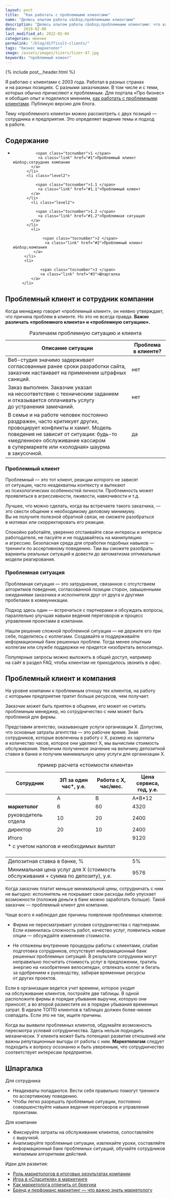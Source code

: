 ```yaml
---
layout: post
title:  "Как работать с проблемными клиентами"
name: "Делюсь опытом работы с&nbsp;проблемными клиентами"
description: "Делюсь опытом работы с&nbsp;проблемными клиентами: что важно знать сотруднику и&nbsp;что&nbsp;— управляющему компанией."
date:   2018-02-06
last_modified_at: 2022-02-04
categories: мнение
permalink: "/blog/difficult-clients/"
tags: "бизнес маркетолог"
image: /assets/images/tizers/tizer-47.jpg
keywords: "проблемный клиент"
---
```



{% include post__header.html %}

<p>Я&nbsp;работаю с&nbsp;клиентами с&nbsp;2003&nbsp;года. Работал в&nbsp;разных странах и&nbsp;на&nbsp;разных позициях. С&nbsp;разными заказчиками. В&nbsp;том числе и&nbsp;с&nbsp;теми, которых обычно причисляют к&nbsp;проблемным. Для портала «Про бизнес» я&nbsp;обобщил опыт и&nbsp;поделился мнением, <a class="link" href="https://probusiness.io/management/4239-neadekvaty-ikholodnaya-shaurma-kak-rabotat-sproblemnymi-klientami.html">как работать с&nbsp;проблемными клиентами</a>. Публикую версию для блога. </p>


<p>Тему «проблемного клиента» можно рассмотреть с&nbsp;двух позиций&nbsp;— сотрудника и&nbsp;предприятия. Это определяет видение темы и&nbsp;подход в&nbsp;работе.</p>

<nav class="toc">
 <h2 class="toc__title">Содержание</h2>
 <ul class="additive-spacing">
		  <li>
		   
		      <span class="tocnumber">1 </span>
			   <a class="link" href="#1">Проблемный клиент и&nbsp;сотрудник компании
		    </a>
		  </li>
		  <li class="level2">
		   
		      <span class="tocnumber">1.1 </span>
			   <a class="link" href="#1.1">Проблемный клиент
		    </a>
		  </li>
			<li class="level2">
		   
		      <span class="tocnumber">1.2 </span>
			   <a class="link" href="#1.2">Проблемная ситуация
		    </a>
		  </li>
			<li>
			
				 <span class="tocnumber">2 </span>
				  <a class="link" href="#2">Проблемный клиент и&nbsp;компания
			 </a>
		 </li>
		 <li>
			
				<span class="tocnumber">3 </span>
				<a class="link" href="#3">Шпаргалка
			</a>
		</li>
</ul>
</nav>

<section class="row-gap--m" id="1">
<h2 class="section__title h1 bold ">Проблемный клиент и&nbsp;сотрудник компании </h2>
<p>Когда менеджер говорит «проблемный клиент», он&nbsp;неявно утверждает, что причина проблем в&nbsp;клиенте. Но&nbsp;это не&nbsp;всегда правда. <strong>Важно различать «проблемного клиента» и&nbsp;«проблемную ситуацию».</strong></p>

<table>
		<caption>Различаем проблемную ситуацию и&nbsp;клиента</caption>
		<thead>
			<tr>
				<th>
					Описание ситуации
				</th>
				<th>
					Проблема в&nbsp;клиенте?
				</th>
			</tr>
		</thead>
		<tbody>	
			<tr>
				<td>
					Веб-студия значимо задерживает согласованные ранее сроки разработки сайта, заказчик настаивает на&nbsp;применении штрафных санкций.
				</td>
				<td>
					нет
				</td>
			</tr>
			<tr >
				<td>
					Заказ выполнен. Заказчик указал на&nbsp;несоответствие с&nbsp;техническим заданием и&nbsp;отказывается оплачивать услугу до&nbsp;устранения замечаний.
				</td>
				<td>
					нет
				</td>
			</tr>
			<tr >
				<td>
					В&nbsp;семье и&nbsp;на&nbsp;работе человек постоянно раздражен, часто критикует других, провоцирует конфликты и&nbsp;хамит. Модель поведения не&nbsp;зависит от&nbsp;ситуации: будь-то «медленное» обслуживание кассиром в&nbsp;супермаркете или «холодная» шаурма в&nbsp;закусочной.
				</td>
				<td>
					да
				</td>
			</tr>
		</tbody>
</table>

<article class="row-gap--m " id="1.1">
<h3 class="h2 bold mt-m mb-m">Проблемный клиент</h3>
<p>Проблемный&nbsp;— это тот клиент, реакции которого не&nbsp;зависят от&nbsp;ситуации, часто неадекватны контексту и&nbsp;вытекают из&nbsp;психологических особенностей личности. Проблемность может проявляться в&nbsp;агрессивности, лживости, навязчивости и&nbsp;т.д.</p>
<p>Лучшее, что можно сделать, когда вы&nbsp;встречаете такого заказчика,&nbsp;— это свести общение к&nbsp;необходимому деловому минимуму. Вы&nbsp;не&nbsp;получите полезной обратной связи, не&nbsp;сможете разобраться в&nbsp;мотивах или скорректировать его реакции.</p>
<p>Спокойно работайте, уверенно отстаивайте свои интересы и&nbsp;интересы работодателя, не&nbsp;пасуйте и&nbsp;не&nbsp;поддавайтесь на&nbsp;манипуляцию и&nbsp;агрессию. Безопасная среда для отработки подобных навыков&nbsp;— тренинги по&nbsp;ассертивному поведению. Там вы&nbsp;сможете разобрать варианты реальных ситуаций и&nbsp;довести до&nbsp;автоматизма оптимальные модели реагирования.</p>
</article>

<article class="row-gap--m " id="1.2">
<h3 class="h2 bold mt-m mb-m">Проблемная ситуация</h3>
<p>Проблемная ситуация&nbsp;— это затруднение, связанное с&nbsp;отсутствием алгоритмов поведения, согласованной позиции сторон, завышенными ожиданиями заказчика и&nbsp;исполнителя друг от&nbsp;друга и&nbsp;другими пробелами в&nbsp;коммуникации.</p>
<p>Подход здесь один&nbsp;— встречаться с&nbsp;партнерами и&nbsp;обсуждать вопросы, параллельно улучшая навыки ведения переговоров и&nbsp;процесс управления проектами в&nbsp;компании.</p>
<p>Нашли решение сложной проблемной ситуации&nbsp;— не&nbsp;держите его при себе, поделитесь с&nbsp;коллегами. Создавайте и&nbsp;поддерживайте информационный банк решенных проблем. Тогда менее опытным коллегам или службе поддержки не&nbsp;придется «изобретать велосипед».</p>
<p>Популярные запросы можно выложить в&nbsp;общий доступ, например на&nbsp;сайт в&nbsp;раздел FAQ, чтобы клиентам не&nbsp;приходилось звонить в&nbsp;офис.</p>
</article>
</section>


<section class="row-gap--m" id="2">
<h2 class="section__title h1 bold ">Проблемный клиент и&nbsp;компания</h2>
<p>На&nbsp;уровне компании к&nbsp;проблемным отношу тех клиентов, на&nbsp;работу с&nbsp;которыми предприятие тратит больше ресурсов, чем получает.</p>
<p>Заказчик может быть приятен в&nbsp;общении, его может не&nbsp;считать проблемным менеджер, но&nbsp;сотрудничество с&nbsp;ним может быть проблемой для фирмы.</p>
<p>Представим агентство, оказывающее услуги организации Х.&nbsp;Допустим, что основные затраты агентства&nbsp;— это рабочее время. Зная сотрудников, которые вовлечены в&nbsp;работу с&nbsp;Х, размер их&nbsp;зарплаты и&nbsp;количество часов, которое они уделяют&nbsp;Х, мы&nbsp;вычислим стоимость обслуживания. Увеличим полученное значение на&nbsp;величину депозитной ставки в&nbsp;банке и&nbsp;получим минимальную цену услуги для организации Х.</p>

<table>
<caption>
пример расчета &laquo;стоимости клиента&raquo;
</caption>


<thead>
		<tr>
			<th>
				Сотрудник
			</th>
			<th class="text-right">
				ЗП за&nbsp;один час*, у.е.
			</th>
			<th class="text-right">
				Работа с&nbsp;Х, час/мес.
			</th>
			<th class="text-right">
				Цена серви&shy;са, год, у.е.
			</th>
		</tr>
</thead>
<tbody>
		<tr >
			<td><br/>
			</td>
			<td class="text-right">
				<span class="italic">A</span>
			</td>
			<td class="text-right">
				<span class="italic">B</span>
			</td>
			<td class="text-right">
				<span class="italic">A*B*12</span>
			</td>
		</tr>
		<tr >
			<td>
				<span class="italic"><b>маркетолог</b></span>
			</td>
			<td class="text-right">
				<span class="italic">6 </span>
			</td>
			<td class="text-right">
				<span class="italic">60</span>
			</td>
			<td class="text-right">
				<span class="italic">4320</span>
			</td>
		</tr>
		<tr >
			<td>
				<span class="italic">руководитель отдела </span>
			</td>
			<td class="text-right">
				<span class="italic">10</span>
			</td>
			<td class="text-right">
				<span class="italic">20</span>
			</td>
			<td class="text-right">
				<span class="italic">2400</span>
			</td>
		</tr>
		<tr >
			<td>
				<span class="italic">директор </span>
			</td>
			<td class="text-right">
				<span class="italic">20</span>
			</td>
			<td class="text-right">
				<span class="italic">10</span>
			</td>
			<td class="text-right">
				<span class="italic">2400</span>
			</td>
		</tr>
		<tr >
			<td colspan="3">
				Итого
			</td>
			<td class="text-right">
				9120
			</td>
		</tr>
		<tr>
			<td colspan="4">
<div class="wtf">* с&nbsp;учетом налогов и&nbsp;необходимых выплат</div><br/>
			</td>
		</tr>
	</tbody>
	<tbody>	
		<tr>
			<td colspan="3">
				Депозитная ставка в&nbsp;банке, %
			</td>
			<td class="text-right">
				5%
			</td>
		</tr>
		<tr >
			<td colspan="3">
				Минимальная цена услуг для&nbsp;Х (стоимость обслуживания + сумма по&nbsp;депозиту), у.е.
			</td>
			<td class="text-right">
				9576
			</td>
		</tr>
	</tbody>
</table>







<p>Когда заказчик платит меньше минимальной цены, сотрудничать с&nbsp;ним не&nbsp;выгодно: исполнитель не&nbsp;покрывает свои расходы либо упускает возможности (положив деньги в&nbsp;банк можно заработать больше). Такой заказчик&nbsp;— проблемный клиент для компании.</p>
<p class="mb-m">Чаще всего я&nbsp;наблюдал две причины появления проблемных клиентов: </p>
<ul class="additive-spacing">
	<li class="list-li">
		<p>Фирма не&nbsp;пересматривает условия сотрудничества с&nbsp;партнерами. Если изменилась сложность работ, качество услуг, появились новые опции&nbsp;— обсуждайте изменение стоимости.</p>
	</li>
	<li class="list-li">
		<p>Не&nbsp;отлажены внутренние процедуры работы с&nbsp;клиентами, слабая подготовка сотрудников, отсутствует информационный банк решенных проблемных ситуаций. В&nbsp;результате сотрудники могут неправильно посчитать стоимость услуг в&nbsp;предложении, тратить энергию на&nbsp;«изобретение велосипеда», отвлекать коллег и&nbsp;бегать за&nbsp;одобрением к&nbsp;руководству, забирая временные ресурсы от&nbsp;других проектов.</p>
	</li>
</ul>
<p>Если в&nbsp;организации ведется учет времени, которое уходит на&nbsp;обслуживание клиентов, постройте две таблицы. В&nbsp;одной расположите фирмы в&nbsp;порядке убывания выручки, которую они приносят, а&nbsp;во&nbsp;второй разместите их&nbsp;в&nbsp;порядке убывания временных затрат. В&nbsp;идеале ТОП10 клиентов в&nbsp;таблицах должен более-менее совпадать. Если это не&nbsp;так, ищите причины.</p>
<p>Когда вы&nbsp;выявили проблемных клиентов, обдумайте возможность пересмотра условий сотрудничества. Здесь нельзя подходить механически. У&nbsp;клиента может быть потенциал развития отношений или важны репутационные выгоды от&nbsp;работы с&nbsp;ним. <b>Маркетологам</b> следует подходить к&nbsp;вопросу осознанно и&nbsp;быть уверенным, что сотрудничество соответствует интересам предприятия.</p>
</section>

<section class="row-gap--m" id="3">
<h2 class="section__title h1 bold ">Шпаргалка</h2>
<p class="bold mb-m">Для сотрудника</p>
<ul class="additive-spacing">
	<li class="list-li">
		Неадекваты попадаются. Вести себя правильно помогут тренинги по&nbsp;ассертивному поведению.
	</li>
	<li class="list-li">
		Чтобы легко разрешать проблемные ситуации, постоянно совершенствуйте навыки ведения переговоров и&nbsp;управления проектами.
	</li>
</ul>

<p class="bold mb-m">Для компании</p>
<ul class="additive-spacing">
	<li  class="list-li">
		Фиксируйте затраты на&nbsp;обслуживание клиентов, сопоставляйте с&nbsp;выручкой.
	</li>
	<li  class="list-li">
		Анализируйте проблемные ситуации, извлекайте уроки, составляйте информационный банк проблемных ситуаций, обучайте сотрудников желаемым алгоритмам действий.
	</li>
</ul>
</section>


<footer class="additive-spacing">
<p class="mb-m mt-m">Идеи для развития:</p>
<ul class="addictive-spacing">

<li class="list-li">
  <a href="/blog/stars/" class="link">Роль маркетологов в&nbsp;итоговых результатах компании</a>
</li>

<li class="list-li">
  <a href="/blog/igra/" class="link">Игра в&nbsp;«Спасителя» в&nbsp;маркетинге</a>
</li>

<li class="list-li">
  <a href="/blog/otlichie-marketologa-ot-brexuna/" class="link">Как&nbsp;маркетолога отличить от&nbsp;брехуна</a>
</li>

<li class="list-li">
  <a href="/blog/perfomance-and-brand-marketing/" class="link">Бренд и&nbsp;перфоманс маркетинг&nbsp;&mdash; что важно знать маркетологу</a>
</li>

</ul>
</footer>